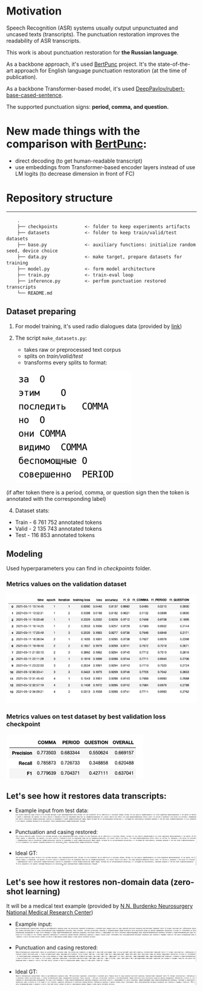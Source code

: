 # Motivation
Speech Recognition (ASR) systems usually output unpunctuated and uncased texts (transcripts). The punctuation restoration improves the readability of ASR transcripts.

This work is about punctuation restoration for **the Russian language**. 
  
As a backbone approach, it's used [BertPunc](https://github.com/nkrnrnk/BertPunc) project. It's the state-of-the-art approach for English language punctuation restoration (at the time of publication).

As a backbone Transformer-based model, it's used [DeepPavlov/rubert-base-cased-sentence](https://huggingface.co/DeepPavlov/rubert-base-cased-sentence).

The supported punctuation signs: **period, comma, and question.**

# New made things with the comparison with [BertPunc](https://github.com/nkrnrnk/BertPunc):
+ direct decoding (to get human-readable transcript)
+ use embeddings from Transformer-based encoder layers instead of use LM logits (to decrease dimension in front of FC)

# Repository structure

------------------------
```
    .
    ├── checkpoints          <- folder to keep experiments artifacts
    ├── datasets             <- folder to keep train/valid/test datasets
    ├── base.py              <- auxiliary functions: initialize random seed, device choice 
    ├── data.py              <- make target, prepare datasets for training
    ├── model.py             <- form model architecture 
    ├── train.py             <- train-eval loop
    ├── inference.py         <- perfom punctuation restored transcripts
    └── README.md
```

##  Dataset preparing
1. For model training, it's used radio dialogues data (provided by [link](https://github.com/vadimkantorov/convasr))

2. The script `make_datasets.py`:
    + takes raw or preprocessed text corpus
    + splits on *train/valid/test*
    + transforms every splits to format:
    
    ![](.README_images/1.png)
    
(if after token there is a period, comma, or question sign then the token is annotated with the corresponding label)
       
4. Dataset stats:
+ Train  - 6 761 752 annotated tokens
+ Valid  - 2 135 743 annotated tokens
+ Test - 116 853 annotated tokens


## Modeling
Used hyperparameters you can find in *checkpoints* folder.

### Metrics values on the validation dataset
 ![](.README_images/5.png)

### Metrics values on test dataset by best validation loss checkpoint
![](.README_images/6.png)

## Let's see how it restores data transcripts:

+ Example input from test data:
![](.README_images/2.png)


+ Punctuation and casing restored: 
![](.README_images/3.png)


+ Ideal GT:
![](.README_images/4.png)


## Let's see how it restores non-domain data (zero-shot learning)
It will be a medical text example (provided by [N.N. Burdenko Neurosurgery National Medical Research Center](https://www.nsi.ru/)) 
+ Example input:
![](.README_images/7.png)

+ Punctuation and casing restored: 
![](.README_images/8.png)


+ Ideal GT:
![](.README_images/9.png)

